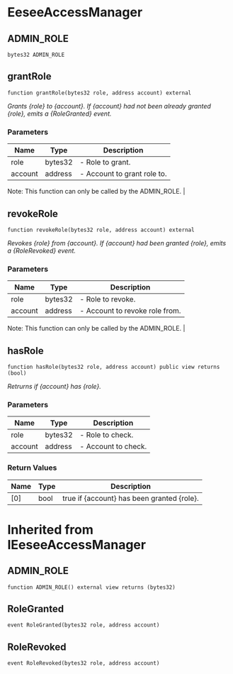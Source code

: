 # EeseeAccessManager


## ADMIN_ROLE

```solidity
bytes32 ADMIN_ROLE
```

## grantRole

```solidity
function grantRole(bytes32 role, address account) external
```

_Grants {role} to {account}. If {account} had not been already granted {role}, emits a {RoleGranted} event._

### Parameters

| Name | Type | Description |
| ---- | ---- | ----------- |
| role | bytes32 | - Role to grant. |
| account | address | - Account to grant role to.  Note: This function can only be called by the ADMIN_ROLE. |

## revokeRole

```solidity
function revokeRole(bytes32 role, address account) external
```

_Revokes {role} from {account}. If {account} had been granted {role}, emits a {RoleRevoked} event._

### Parameters

| Name | Type | Description |
| ---- | ---- | ----------- |
| role | bytes32 | - Role to revoke. |
| account | address | - Account to revoke role from.  Note: This function can only be called by the ADMIN_ROLE. |

## hasRole

```solidity
function hasRole(bytes32 role, address account) public view returns (bool)
```

_Retrurns if {account} has {role}._

### Parameters

| Name | Type | Description |
| ---- | ---- | ----------- |
| role | bytes32 | - Role to check. |
| account | address | - Account to check. |

### Return Values

| Name | Type | Description |
| ---- | ---- | ----------- |
| [0] | bool | true if {account} has been granted {role}. |


# Inherited from IEeseeAccessManager

## ADMIN_ROLE

```solidity
function ADMIN_ROLE() external view returns (bytes32)
```


## RoleGranted

```solidity
event RoleGranted(bytes32 role, address account)
```

## RoleRevoked

```solidity
event RoleRevoked(bytes32 role, address account)
```


